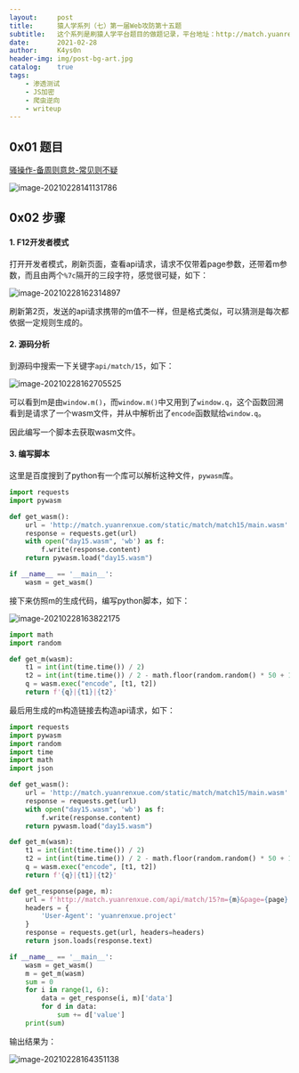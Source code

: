 ```yaml
---
layout:     post
title:      猿人学系列（七）第一届Web攻防第十五题
subtitle:   这个系列是刷猿人学平台题目的做题记录，平台地址：http://match.yuanrenxue.com/
date:       2021-02-28
author:     K4ys0n
header-img: img/post-bg-art.jpg
catalog:    true
tags:
    - 渗透测试
    - JS加密
    - 爬虫逆向
    - writeup
---
```




## 0x01 题目

[骚操作-备周则意怠-常见则不疑](http://match.yuanrenxue.com/match/15)

![image-20210228141131786](http://k4ys0n.github.io/img/image-20210228141131786.png)



## 0x02 步骤

#### 1. F12开发者模式

打开开发者模式，刷新页面，查看api请求，请求不仅带着page参数，还带着m参数，而且由两个`%7c`隔开的三段字符，感觉很可疑，如下：

![image-20210228162314897](http://k4ys0n.github.io/img/image-20210228162314897.png)

刷新第2页，发送的api请求携带的m值不一样，但是格式类似，可以猜测是每次都依据一定规则生成的。

#### 2. 源码分析

到源码中搜索一下关键字`api/match/15`，如下：

![image-20210228162705525](http://k4ys0n.github.io/img/image-20210228162705525.png)

可以看到m是由`window.m()`，而`window.m()`中又用到了`window.q`，这个函数回溯看到是请求了一个wasm文件，并从中解析出了`encode`函数赋给`window.q`。

因此编写一个脚本去获取wasm文件。

#### 3. 编写脚本

这里是百度搜到了python有一个库可以解析这种文件，`pywasm`库。

```python
import requests
import pywasm

def get_wasm():
    url = 'http://match.yuanrenxue.com/static/match/match15/main.wasm'
    response = requests.get(url)
    with open("day15.wasm", 'wb') as f:
        f.write(response.content)
    return pywasm.load("day15.wasm")

if __name__ == '__main__':
    wasm = get_wasm()
```

接下来仿照m的生成代码，编写python脚本，如下：

![image-20210228163822175](http://k4ys0n.github.io/img/image-20210228163822175.png)

```python
import math
import random

def get_m(wasm):
    t1 = int(int(time.time()) / 2)
    t2 = int(int(time.time()) / 2 - math.floor(random.random() * 50 + 1))
    q = wasm.exec("encode", [t1, t2])
    return f'{q}|{t1}|{t2}'
```

最后用生成的m构造链接去构造api请求，如下：

```python
import requests
import pywasm
import random
import time
import math
import json

def get_wasm():
    url = 'http://match.yuanrenxue.com/static/match/match15/main.wasm'
    response = requests.get(url)
    with open("day15.wasm", 'wb') as f:
        f.write(response.content)
    return pywasm.load("day15.wasm")

def get_m(wasm):
    t1 = int(int(time.time()) / 2)
    t2 = int(int(time.time()) / 2 - math.floor(random.random() * 50 + 1))
    q = wasm.exec("encode", [t1, t2])
    return f'{q}|{t1}|{t2}'

def get_response(page, m):
    url = f'http://match.yuanrenxue.com/api/match/15?m={m}&page={page}'
    headers = {
        'User-Agent': 'yuanrenxue.project'
    }
    response = requests.get(url, headers=headers)
    return json.loads(response.text)

if __name__ == '__main__':
    wasm = get_wasm()
    m = get_m(wasm)
    sum = 0
    for i in range(1, 6):
        data = get_response(i, m)['data']
        for d in data:
            sum += d['value']
    print(sum)
```

输出结果为：

![image-20210228164351138](http://k4ys0n.github.io/img/image-20210228164351138.png)

